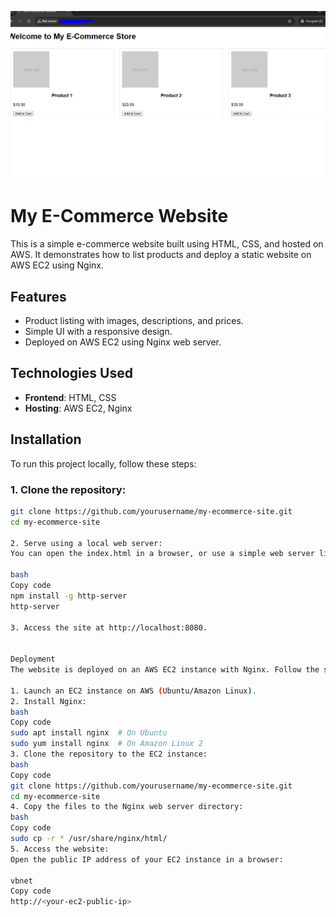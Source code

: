 ![Screenshot](image/ecom-test.PNG)


# My E-Commerce Website

This is a simple e-commerce website built using HTML, CSS, and hosted on AWS. It demonstrates how to list products and deploy a static website on AWS EC2 using Nginx.

## Features

- Product listing with images, descriptions, and prices.
- Simple UI with a responsive design.
- Deployed on AWS EC2 using Nginx web server.

## Technologies Used

- **Frontend**: HTML, CSS
- **Hosting**: AWS EC2, Nginx

## Installation

To run this project locally, follow these steps:

### 1. Clone the repository:
```bash
git clone https://github.com/yourusername/my-ecommerce-site.git
cd my-ecommerce-site

2. Serve using a local web server:
You can open the index.html in a browser, or use a simple web server like http-server (Node.js required):

bash
Copy code
npm install -g http-server
http-server

3. Access the site at http://localhost:8080.


Deployment
The website is deployed on an AWS EC2 instance with Nginx. Follow the steps below to set up the environment.

1. Launch an EC2 instance on AWS (Ubuntu/Amazon Linux).
2. Install Nginx:
bash
Copy code
sudo apt install nginx  # On Ubuntu
sudo yum install nginx  # On Amazon Linux 2
3. Clone the repository to the EC2 instance:
bash
Copy code
git clone https://github.com/yourusername/my-ecommerce-site.git
cd my-ecommerce-site
4. Copy the files to the Nginx web server directory:
bash
Copy code
sudo cp -r * /usr/share/nginx/html/
5. Access the website:
Open the public IP address of your EC2 instance in a browser:

vbnet
Copy code
http://<your-ec2-public-ip>








